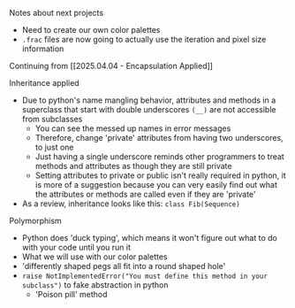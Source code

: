 Notes about next projects
- Need to create our own color palettes
- `.frac` files are now going to actually use the iteration and pixel size information

Continuing from [[2025.04.04 - Encapsulation Applied]]

Inheritance applied
- Due to python's name mangling behavior, attributes and methods in a superclass that start with double underscores `(__)` are not accessible from subclasses
	- You can see the messed up names in error messages 
	- Therefore, change 'private' attributes from having two underscores, to just one
	- Just having a single underscore reminds other programmers to treat methods and attributes as though they are still private
	- Setting attributes to private or public isn't really required in python, it is more of a suggestion because you can very easily find out what the attributes or methods are called even if they are 'private'
- As a review, inheritance looks like this: `class Fib(Sequence)`

Polymorphism
- Python does 'duck typing', which means it won't figure out what to do with your code until you run it
- What we will use with our color palettes 
- 'differently shaped pegs all fit into a round shaped hole'
- `raise NotImplementedError("You must define this method in your subclass")` to fake abstraction in python
	- 'Poison pill' method